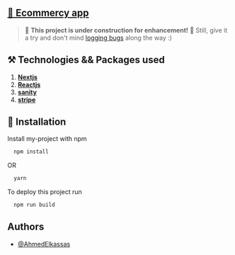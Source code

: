 ## [🚀 Ecommercy app](https://ecommercy-app.vercel.app/)

> 🚧 **This project is under construction for enhancement!** 🚧 Still, give it a try and don't mind [logging bugs](https://github.com/Ahmed-Elkassas/ecommercy-app/issues) along the way :)

## ⚒️ Technologies && Packages used

1. [**Nextjs**](https://nextjs.org/)
2. [**Reactjs**](https://reactjs.org/)
3. [**sanity**](https://www.sanity.io/)
4. [**stripe**](https://stripe.com/)

## 🔁 Installation

Install my-project with npm

```bash
  npm install
```
OR

```bash
  yarn
```

To deploy this project run

```bash
  npm run build
```


## Authors

- [@AhmedElkassas](https://github.com/Ahmed-Elkassas)
